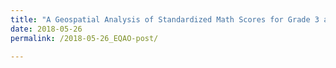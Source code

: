```yaml
---
title: "A Geospatial Analysis of Standardized Math Scores for Grade 3 and 6 Students in Ontario"
date: 2018-05-26
permalink: /2018-05-26_EQAO-post/

---
```



